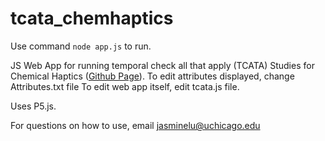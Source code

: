 # tcata_chemhaptics

Use command `node app.js` to run. 

JS Web App for running temporal check all that apply (TCATA) Studies for Chemical Haptics ([Github Page]()).
To edit attributes displayed, change Attributes.txt file
To edit web app itself, edit tcata.js file.

Uses P5.js.

For questions on how to use, email jasminelu@uchicago.edu
